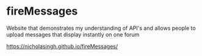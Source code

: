 # fireMessages

Website that demonstrates my understanding of API's and allows people to upload messages that display instantly on one forum

https://nicholasingh.github.io/fireMessages/
